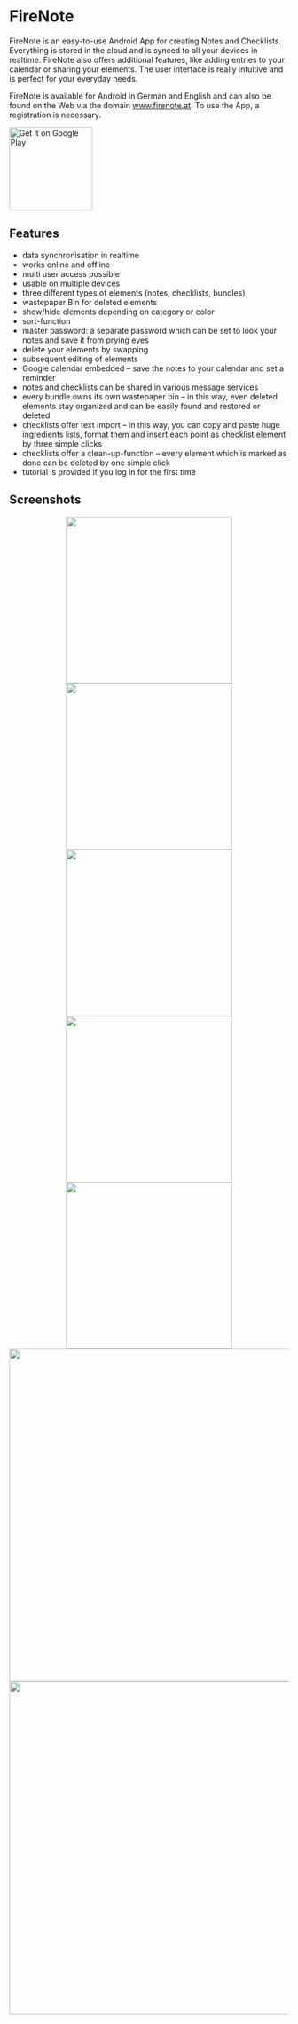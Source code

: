 # FireNote

FireNote is an easy-to-use Android App for creating Notes and Checklists. Everything is stored in the cloud and is synced to all your devices in realtime. FireNote also offers additional features, like adding entries to your calendar or sharing your elements. The user interface is really intuitive and is perfect for your everyday needs. 

FireNote is available for Android in German and English and can also be found on the Web via the domain <a href="https://www.firenote.at">www.firenote.at</a>. To use the App, a registration is necessary.

<a href='https://play.google.com/store/apps/details?id=com.sunilson.firenote&hl=en&pcampaignid=MKT-Other-global-all-co-prtnr-py-PartBadge-Mar2515-1'><img width="150" alt='Get it on Google Play' src='https://play.google.com/intl/en_us/badges/images/generic/en_badge_web_generic.png'/></a>

## Features

*	data synchronisation in realtime 
*	works online and offline
*	multi user access possible 
*	usable on multiple devices 
*	three different types of elements (notes, checklists, bundles)
*	wastepaper Bin for deleted elements 
*	show/hide elements depending on category or color 
*	sort-function
*	master password: a separate password which can be set to look your notes and save it from prying eyes 
*	delete your elements by swapping 
*	subsequent editing of elements 
*	Google calendar embedded – save the notes to your calendar and set a reminder
*	notes and checklists can be shared in various message services
*	every bundle owns its own wastepaper bin – in this way, even deleted elements stay organized and can be easily found and restored or deleted
*	checklists offer text import – in this way, you can copy and paste huge ingredients lists, format them and insert each point as checklist element by three simple clicks
*	checklists offer a clean-up-function – every element which is marked as done can be deleted by one simple click 
*	tutorial is provided if you log in for the first time 

## Screenshots

<div align="center">
<img src="http://i.imgur.com/zmdAOsC.png" width="300">
<img src="http://i.imgur.com/RLGO0Tm.png" width="300">
<img src="http://i.imgur.com/caOEwE0.png" width="300">
<img src="http://i.imgur.com/mRb80kq.png" width="300">
<img src="http://i.imgur.com/sJU5xxn.png" width="300">
  <img src="https://i.imgur.com/L6AHTcl.jpg" width="600">
  <img src="https://i.imgur.com/1cZsHSZ.jpg" width="600">
</div>
